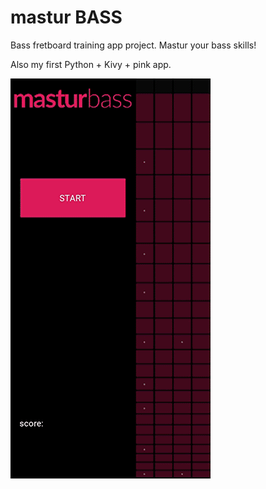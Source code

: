 # mastur BASS
Bass fretboard training app project. Mastur your bass skills!

Also my first Python + Kivy + pink app.

![alt text](https://github.com/szampan/mastur/blob/main/preview_gif.gif?raw=true)

